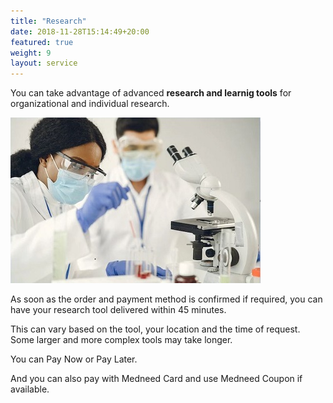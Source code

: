 ```yaml
---
title: "Research"
date: 2018-11-28T15:14:49+20:00 
featured: true
weight: 9
layout: service
---
```


You can take advantage of advanced **research and learnig tools** for organizational and individual research.

![Research Tools](/images/illustrations/research.jpg)

As soon as the order and payment method is confirmed if required, you can have your research tool delivered within 45 minutes. 

This can vary based on the tool, your location and the time of request. Some larger and more complex tools may take longer.

You can Pay Now or Pay Later.

And you can also pay with Medneed Card and use Medneed Coupon if available.




